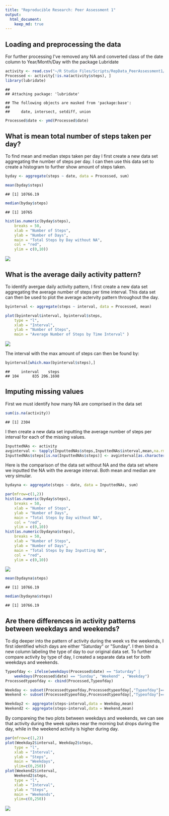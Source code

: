 ```yaml
---
title: "Reproducible Research: Peer Assessment 1"
output: 
  html_document:
    keep_md: true
---
```



## Loading and preprocessing the data

For further processing I've removed any NA and converted class of the date column to Year/Month/Day with the package Lubridate


```r
activity <- read.csv("~/R Studio Files/Scripts/RepData_PeerAssessment1/activity.csv")
Processed <- activity[!is.na(activity$steps), ]
library(lubridate)
```

```
## 
## Attaching package: 'lubridate'
```

```
## The following objects are masked from 'package:base':
## 
##     date, intersect, setdiff, union
```

```r
Processed$date <- ymd(Processed$date)
```

## What is mean total number of steps taken per day?
To find mean and median steps taken per day I first create a new data set aggregating the number of steps per day. I can then use this data set to create a histogram to further show amount of steps taken.

```r
byday <- aggregate(steps ~ date, data = Processed, sum)

mean(byday$steps)
```

```
## [1] 10766.19
```

```r
median(byday$steps)
```

```
## [1] 10765
```

```r
hist(as.numeric(byday$steps), 
    breaks = 50, 
    xlab = "Number of Steps", 
    ylab = "Number of Days", 
    main = "Total Steps by Day without NA", 
    col = "red", 
    ylim = c(0,10))
```

![](PA1_template_files/figure-html/unnamed-chunk-2-1.png)<!-- -->

## What is the average daily activity pattern?
To identify avergae daily activity pattern, I first create a new data set aggregating the average number of steps per time interval. This data set can then be used to plot the average actervity pattern throughout the day.


```r
byinterval <- aggregate(steps ~ interval, data = Processed, mean)

plot(byinterval$interval, byinterval$steps, 
    type = "l", 
    xlab = "Interval", 
    ylab = "Number of Steps", 
    main = "Average Number of Steps by Time Interval" )
```

![](PA1_template_files/figure-html/unnamed-chunk-3-1.png)<!-- -->

The interval with the max amount of steps can then be found by:

```r
byinterval[which.max(byinterval$steps),]
```

```
##     interval    steps
## 104      835 206.1698
```

## Imputing missing values
First we must identify how many NA are comprised in the data set

```r
sum(is.na(activity))
```

```
## [1] 2304
```

I then create a new data set inputting the average number of steps per interval for each of the missing values. 

```r
InputtedNAs <- activity
avginterval <- tapply(InputtedNAs$steps,InputtedNAs$interval,mean,na.rm=T)
InputtedNAs$steps[is.na(InputtedNAs$steps)] <- avginterval[as.character(InputtedNAs$interval[is.na(InputtedNAs$steps)])]
```

Here is the comparison of the data set without NA and the data set where we inputted the NA with the average interval. Both mean and median are very simular.

```r
bydayna <- aggregate(steps ~ date, data = InputtedNAs, sum)

par(mfrow=c(1,2))
hist(as.numeric(byday$steps), 
    breaks = 50, 
    xlab = "Number of Steps", 
    ylab = "Number of Days", 
    main = "Total Steps by Day without NA", 
    col = "red", 
    ylim = c(0,10))
hist(as.numeric(bydayna$steps), 
    breaks = 50, 
    xlab = "Number of Steps", 
    ylab = "Number of Days", 
    main = "Total Steps by Day Inputting NA", 
    col = "red",
    ylim = c(0,10))
```

![](PA1_template_files/figure-html/unnamed-chunk-7-1.png)<!-- -->

```r
mean(bydayna$steps)
```

```
## [1] 10766.19
```

```r
median(bydayna$steps)
```

```
## [1] 10766.19
```

## Are there differences in activity patterns between weekdays and weekends?
To dig deeper into the pattern of activity during the week vs the weekends, I first identified which days are either "Saturday" or "Sunday". I then bind a new column labeling the type of day to our original data set. To further compare activity by type of day, I created a separate data set for both weekdays and weekends.  

```r
Typeofday <- ifelse(weekdays(Processed$date) == "Saturday" | 
    weekdays(Processed$date) == "Sunday", "Weekend" , "Weekday")
Processedtypeofday <- cbind(Processed,Typeofday)

Weekday <- subset(Processedtypeofday,Processedtypeofday[,"Typeofday"]=="Weekday")
Weekend <- subset(Processedtypeofday,Processedtypeofday[,"Typeofday"]=="Weekend")

Weekday2 <- aggregate(steps~interval,data = Weekday,mean)
Weekend2 <- aggregate(steps~interval,data = Weekend,mean)
```

By compareing the two plots between weekdays and weekends, we can see that activity during the week spikes near the morning but drops during the day, while in the weekend activity is higher during day.

```r
par(mfrow=c(1,2))
plot(Weekday2$interval, Weekday2$steps,
    type = "l", 
    xlab = "Interval", 
    ylab = "Steps",
    main = "Weekdays",
    ylim=c(0,250))
plot(Weekend2$interval, 
    Weekend2$steps,
    type = "l", 
    xlab = "Interval", 
    ylab = "Steps",
    main = "Weekends",
    ylim=c(0,250))
```

![](PA1_template_files/figure-html/unnamed-chunk-9-1.png)<!-- -->
